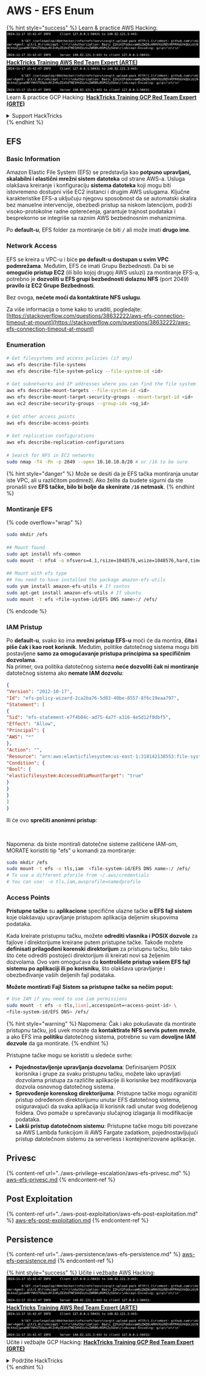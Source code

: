 # AWS - EFS Enum

{% hint style="success" %}
Learn & practice AWS Hacking:<img src="../../../.gitbook/assets/image (1).png" alt="" data-size="line">[**HackTricks Training AWS Red Team Expert (ARTE)**](https://training.hacktricks.xyz/courses/arte)<img src="../../../.gitbook/assets/image (1).png" alt="" data-size="line">\
Learn & practice GCP Hacking: <img src="../../../.gitbook/assets/image (2).png" alt="" data-size="line">[**HackTricks Training GCP Red Team Expert (GRTE)**<img src="../../../.gitbook/assets/image (2).png" alt="" data-size="line">](https://training.hacktricks.xyz/courses/grte)

<details>

<summary>Support HackTricks</summary>

* Check the [**subscription plans**](https://github.com/sponsors/carlospolop)!
* **Join the** 💬 [**Discord group**](https://discord.gg/hRep4RUj7f) or the [**telegram group**](https://t.me/peass) or **follow** us on **Twitter** 🐦 [**@hacktricks\_live**](https://twitter.com/hacktricks\_live)**.**
* **Share hacking tricks by submitting PRs to the** [**HackTricks**](https://github.com/carlospolop/hacktricks) and [**HackTricks Cloud**](https://github.com/carlospolop/hacktricks-cloud) github repos.

</details>
{% endhint %}

## EFS

### Basic Information

Amazon Elastic File System (EFS) se predstavlja kao **potpuno upravljani, skalabilni i elastični mrežni sistem datoteka** od strane AWS-a. Usluga olakšava kreiranje i konfiguraciju **sistema datoteka** koji mogu biti istovremeno dostupni više EC2 instanci i drugim AWS uslugama. Ključne karakteristike EFS-a uključuju njegovu sposobnost da se automatski skalira bez manuelne intervencije, obezbedi pristup sa niskom latencijom, podrži visoko-protokolne radne opterećenja, garantuje trajnost podataka i besprekorno se integriše sa raznim AWS bezbednosnim mehanizmima.

Po **default-u**, EFS folder za montiranje će biti **`/`** ali može imati **drugo ime**.

### Network Access

EFS se kreira u VPC-u i biće **po default-u dostupan u svim VPC podmrežama**. Međutim, EFS će imati Grupu Bezbednosti. Da bi se **omogućio pristup EC2** (ili bilo kojoj drugoj AWS usluzi) za montiranje EFS-a, potrebno je **dozvoliti u EFS grupi bezbednosti dolaznu NFS** (port 2049) **pravilo iz EC2 Grupe Bezbednosti**.

Bez ovoga, **nećete moći da kontaktirate NFS uslugu**.

Za više informacija o tome kako to uraditi, pogledajte: [https://stackoverflow.com/questions/38632222/aws-efs-connection-timeout-at-mount](https://stackoverflow.com/questions/38632222/aws-efs-connection-timeout-at-mount)

### Enumeration
```bash
# Get filesystems and access policies (if any)
aws efs describe-file-systems
aws efs describe-file-system-policy --file-system-id <id>

# Get subnetworks and IP addresses where you can find the file system
aws efs describe-mount-targets --file-system-id <id>
aws efs describe-mount-target-security-groups --mount-target-id <id>
aws ec2 describe-security-groups --group-ids <sg_id>

# Get other access points
aws efs describe-access-points

# Get replication configurations
aws efs describe-replication-configurations

# Search for NFS in EC2 networks
sudo nmap -T4 -Pn -p 2049 --open 10.10.10.0/20 # or /16 to be sure
```
{% hint style="danger" %}
Može se desiti da je EFS tačka montiranja unutar iste VPC, ali u različitom podmreži. Ako želite da budete sigurni da ste pronašli sve **EFS tačke, bilo bi bolje da skenirate `/16` netmask**.
{% endhint %}

### Montiranje EFS

{% code overflow="wrap" %}
```bash
sudo mkdir /efs

## Mount found
sudo apt install nfs-common
sudo mount -t nfs4 -o nfsvers=4.1,rsize=1048576,wsize=1048576,hard,timeo=600,retrans=2,noresvport <IP>:/ /efs

## Mount with efs type
## You need to have installed the package amazon-efs-utils
sudo yum install amazon-efs-utils # If centos
sudo apt-get install amazon-efs-utils # If ubuntu
sudo mount -t efs <file-system-id/EFS DNS name>:/ /efs/
```
{% endcode %}

### IAM Pristup

Po **default-u**, svako ko ima **mrežni pristup EFS-u** moći će da montira, **čita i piše čak i kao root korisnik**. Međutim, politike datotečnog sistema mogu biti postavljene **samo za omogućavanje pristupa principima sa specifičnim dozvolama**.\
Na primer, ova politika datotečnog sistema **neće dozvoliti čak ni montiranje** datotečnog sistema ako **nemate IAM dozvolu**:
```json
{
"Version": "2012-10-17",
"Id": "efs-policy-wizard-2ca2ba76-5d83-40be-8557-8f6c19eaa797",
"Statement": [
{
"Sid": "efs-statement-e7f4b04c-ad75-4a7f-a316-4e5d12f0dbf5",
"Effect": "Allow",
"Principal": {
"AWS": "*"
},
"Action": "",
"Resource": "arn:aws:elasticfilesystem:us-east-1:318142138553:file-system/fs-0ab66ad201b58a018",
"Condition": {
"Bool": {
"elasticfilesystem:AccessedViaMountTarget": "true"
}
}
}
]
}
```
Ili će ovo **sprečiti anonimni pristup**:

<figure><img src="../../../.gitbook/assets/image (278).png" alt=""><figcaption></figcaption></figure>

Napomena: da biste montirali datotečne sisteme zaštićene IAM-om, MORATE koristiti tip "efs" u komandi za montiranje:
```bash
sudo mkdir /efs
sudo mount -t efs -o tls,iam  <file-system-id/EFS DNS name>:/ /efs/
# To use a different pforile from ~/.aws/credentials
# You can use: -o tls,iam,awsprofile=namedprofile
```
### Access Points

**Pristupne tačke** su **aplikacione** specifične ulazne tačke **u EFS fajl sistem** koje olakšavaju upravljanje pristupom aplikacija deljenim skupovima podataka.

Kada kreirate pristupnu tačku, možete **odrediti vlasnika i POSIX dozvole** za fajlove i direktorijume kreirane putem pristupne tačke. Takođe možete **definisati prilagođeni korenski direktorijum** za pristupnu tačku, bilo tako što ćete odrediti postojeći direktorijum ili kreirati novi sa željenim dozvolama. Ovo vam omogućava da **kontrolišete pristup vašem EFS fajl sistemu po aplikaciji ili po korisniku**, što olakšava upravljanje i obezbeđivanje vaših deljenih fajl podataka.

**Možete montirati Fajl Sistem sa pristupne tačke sa nečim poput:**
```bash
# Use IAM if you need to use iam permissions
sudo mount -t efs -o tls,[iam],accesspoint=<access-point-id> \
<file-system-id/EFS DNS> /efs/
```
{% hint style="warning" %}
Napomena: Čak i ako pokušavate da montirate pristupnu tačku, još uvek morate da **kontaktirate NFS servis putem mreže**, a ako EFS ima **politiku** datotečnog sistema, potrebne su vam **dovoljne IAM dozvole** da ga montirate.
{% endhint %}

Pristupne tačke mogu se koristiti u sledeće svrhe:

* **Pojednostavljenje upravljanja dozvolama**: Definisanjem POSIX korisnika i grupe za svaku pristupnu tačku, možete lako upravljati dozvolama pristupa za različite aplikacije ili korisnike bez modifikovanja dozvola osnovnog datotečnog sistema.
* **Sprovođenje korenskog direktorijuma**: Pristupne tačke mogu ograničiti pristup određenom direktorijumu unutar EFS datotečnog sistema, osiguravajući da svaka aplikacija ili korisnik radi unutar svog dodeljenog foldera. Ovo pomaže u sprečavanju slučajnog izlaganja ili modifikacije podataka.
* **Lakši pristup datotečnom sistemu**: Pristupne tačke mogu biti povezane sa AWS Lambda funkcijom ili AWS Fargate zadatkom, pojednostavljujući pristup datotečnom sistemu za serverless i kontejnerizovane aplikacije.

## Privesc

{% content-ref url="../aws-privilege-escalation/aws-efs-privesc.md" %}
[aws-efs-privesc.md](../aws-privilege-escalation/aws-efs-privesc.md)
{% endcontent-ref %}

## Post Exploitation

{% content-ref url="../aws-post-exploitation/aws-efs-post-exploitation.md" %}
[aws-efs-post-exploitation.md](../aws-post-exploitation/aws-efs-post-exploitation.md)
{% endcontent-ref %}

## Persistence

{% content-ref url="../aws-persistence/aws-efs-persistence.md" %}
[aws-efs-persistence.md](../aws-persistence/aws-efs-persistence.md)
{% endcontent-ref %}

{% hint style="success" %}
Učite i vežbajte AWS Hacking:<img src="../../../.gitbook/assets/image (1).png" alt="" data-size="line">[**HackTricks Training AWS Red Team Expert (ARTE)**](https://training.hacktricks.xyz/courses/arte)<img src="../../../.gitbook/assets/image (1).png" alt="" data-size="line">\
Učite i vežbajte GCP Hacking: <img src="../../../.gitbook/assets/image (2).png" alt="" data-size="line">[**HackTricks Training GCP Red Team Expert (GRTE)**<img src="../../../.gitbook/assets/image (2).png" alt="" data-size="line">](https://training.hacktricks.xyz/courses/grte)

<details>

<summary>Podržite HackTricks</summary>

* Proverite [**planove pretplate**](https://github.com/sponsors/carlospolop)!
* **Pridružite se** 💬 [**Discord grupi**](https://discord.gg/hRep4RUj7f) ili [**telegram grupi**](https://t.me/peass) ili **pratite** nas na **Twitteru** 🐦 [**@hacktricks\_live**](https://twitter.com/hacktricks\_live)**.**
* **Podelite hakerske trikove slanjem PR-ova na** [**HackTricks**](https://github.com/carlospolop/hacktricks) i [**HackTricks Cloud**](https://github.com/carlospolop/hacktricks-cloud) github repozitorijume.

</details>
{% endhint %}
